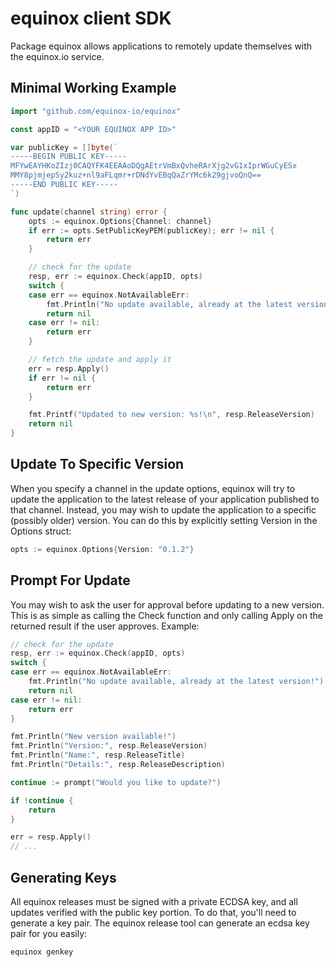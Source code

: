 # equinox client SDK

Package equinox allows applications to remotely update themselves with the equinox.io service.

## Minimal Working Example

```go
import "github.com/equinox-io/equinox"

const appID = "<YOUR EQUINOX APP ID>"

var publicKey = []byte(`
-----BEGIN PUBLIC KEY-----
MFYwEAYHKoZIzj0CAQYFK4EEAAoDQgAEtrVmBxQvheRArXjg2vG1xIprWGuCyESx
MMY8pjmjepSy2kuz+nl9aFLqmr+rDNdYvEBqQaZrYMc6k29gjvoQnQ==
-----END PUBLIC KEY-----
`)

func update(channel string) error {
    opts := equinox.Options{Channel: channel}
    if err := opts.SetPublicKeyPEM(publicKey); err != nil {
        return err
    }

    // check for the update
    resp, err := equinox.Check(appID, opts)
    switch {
    case err == equinox.NotAvailableErr:
        fmt.Println("No update available, already at the latest version!")
        return nil
    case err != nil:
        return err
    }

    // fetch the update and apply it
    err = resp.Apply()
    if err != nil {
        return err
    }

    fmt.Printf("Updated to new version: %s!\n", resp.ReleaseVersion)
    return nil
}
```


## Update To Specific Version

When you specify a channel in the update options, equinox will try to update the application
to the latest release of your application published to that channel. Instead, you may wish to
update the application to a specific (possibly older) version. You can do this by explicitly setting
Version in the Options struct:

```go
opts := equinox.Options{Version: "0.1.2"}
```

## Prompt For Update

You may wish to ask the user for approval before updating to a new version. This is as simple
as calling the Check function and only calling Apply on the returned result if the user approves.
Example:

```go
// check for the update
resp, err := equinox.Check(appID, opts)
switch {
case err == equinox.NotAvailableErr:
    fmt.Println("No update available, already at the latest version!")
    return nil
case err != nil:
    return err
}

fmt.Println("New version available!")
fmt.Println("Version:", resp.ReleaseVersion)
fmt.Println("Name:", resp.ReleaseTitle)
fmt.Println("Details:", resp.ReleaseDescription)

continue := prompt("Would you like to update?")

if !continue {
    return
}

err = resp.Apply()
// ...
```

## Generating Keys

All equinox releases must be signed with a private ECDSA key, and all updates verified with the
public key portion. To do that, you'll need to generate a key pair. The equinox release tool can
generate an ecdsa key pair for you easily:

```shell
equinox genkey
```

